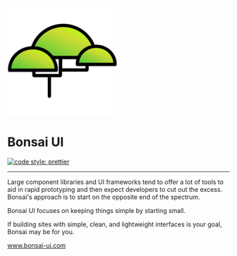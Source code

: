<img src="./public/logo.svg" height="250">

<h1>
Bonsai UI
</h1>

<p>
  <a href="#badge">
    <img alt="code style: prettier" src="https://img.shields.io/badge/code_style-prettier-ff69b4.svg?style=flat-square">
  </a>
</p>

<hr/>

Large component libraries and UI frameworks tend to offer a lot of tools to aid in rapid prototyping and then expect developers to cut out the excess. Bonsai's approach is to start on the opposite end of the spectrum.

Bonsai UI focuses on keeping things simple by starting small.

If building sites with simple, clean, and lightweight interfaces is your goal, Bonsai may be for you.

www.bonsai-ui.com
